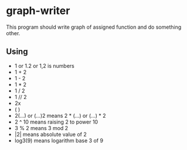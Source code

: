 # graph-writer
This program should write graph of assigned function and do something other.

## Using
- 1 or 1.2 or 1,2 is numbers
- 1 + 2
- 1 - 2
- 1 * 2
- 1 / 2
- 1 // 2
- 2x
- ( )
- 2(...) or (...)2 means 2 * (...) or (...) * 2
- 2 ^ 10 means raising 2 to power 10
- 3 % 2 means 3 mod 2
- |2| means absolute value of 2
- log3(9) means logarithm base 3 of 9